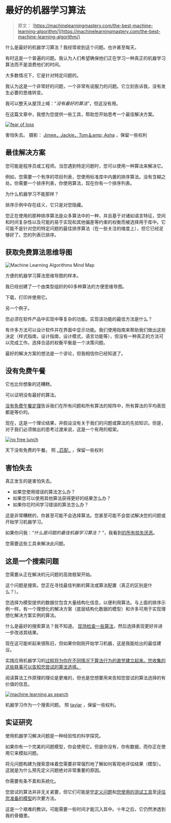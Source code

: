 # 最好的机器学习算法

> 原文： [https://machinelearningmastery.com/the-best-machine-learning-algorithm/](https://machinelearningmastery.com/the-best-machine-learning-algorithm/)

什么是最好的机器学习算法？我经常收到这个问题。也许甚至每天。

有时这是一个普遍的问题。我认为人们希望确保他们正在学习一种真正的机器学习算法而不是浪费他们的时间。

大多数情况下，它是针对特定问题的。

我认为这是一个非常好的问题，一个非常有说服力的问题。它立刻告诉我，没有发生必要的思维转变。

我可以整天从屋顶上喊：“_没有最好的算法_”，但这没有用。

在这篇文章中，我想为您提供一些工具，帮助您开始思考一个最佳解决方案。

[![fear of loss](img/36739776f1fb0575394ae414fb703d11.jpg)](https://3qeqpr26caki16dnhd19sv6by6v-wpengine.netdna-ssl.com/wp-content/uploads/2014/06/fear-of-loss.jpg)

害怕失去。
摄影： [Jimee，Jackie，Tom＆amp; Asha](https://www.flickr.com/photos/wilderdom/266650346/sizes/o/) ，保留一些权利

## 最佳解决方案

您可能是程序员或工程师。当您遇到特定问题时，您可以使用一种算法来解决它。

例如，您需要一个有序的项目列表，您使用标准库中内置的排序算法。没有含糊之处。你需要一个排序列表，你使用算法，现在你有一个排序列表。

为什么机器学习不能那样？

排序示例中存在歧义，它只是对您隐藏。

您正在使用的那种排序算法是众多算法中的一种，并且基于对诸如语言特征，空间和时间复杂性以及可能的易于实现和其他偏差等约束的权衡而被选择用于库中。它可能不是针对您的特定问题的最佳排序算法（在一些关注的维度上），但它已经足够好了。您的列表已排序。

## 获取免费算法思维导图

![Machine Learning Algorithms Mind Map](img/2ce1275c2a1cac30a9f4eea6edd42d61.jpg)

方便的机器学习算法思维导图的样本。

我已经创建了一个由类型组织的60多种算法的方便思维导图。

下载，打印并使用它。

另一个例子。

您必须在软件产品中实现中等复杂的功能。实现该功能的最佳方法是什么？

有许多方法可以设计软件并在界面中显示功能。我们使用指南来帮助我们做出这些决定（样式指南，设计指南，设计模式，语言功能等），但没有一种真正的方法可以完成工作。选择合适的权衡平衡是一个决策问题。

最好的解决方案的想法是一个谬论，但我相信你已经知道了。

## 没有免费午餐

它也比你想象的还糟糕。

可以证明没有最好的算法。

[没有免费午餐定理](http://en.wikipedia.org/wiki/No_free_lunch_in_search_and_optimization)告诉我们在所有问题和所有算法的矩阵中，所有算法的平均表现都是等价的。

现在，这是一个理论结果，并假设没有关于我们的问题或算法的先验知识。但是，对于我们必须做出的思考过渡来说，这是一个有用的框架。

[![no free lunch](img/fc1c9315f8aa41ceba64015541385cba.jpg)](https://3qeqpr26caki16dnhd19sv6by6v-wpengine.netdna-ssl.com/wp-content/uploads/2014/06/no-free-lunch.jpg)

天下没有免费的午餐。
照 [..匹配..](https://www.flickr.com/photos/47294014@N00/210574919/sizes/o/) ，保留一些权利

## 害怕失去

真正发生的是害怕失去。

*   如果您使用错误的算法怎么办？
*   如果您可以使用其他算法获得更好的结果怎么办？
*   如果你花时间学习错误的算法怎么办？

这是非常糟糕的，你甚至可能不会选择算法。您甚至可能不会尝试解决您的问题或开始学习机器学习。

如果你问我：“_什么是问题的最佳机器学习算法？_ “，我看到[的所有损失厌恶](http://en.wikipedia.org/wiki/Loss_aversion)。

您需要这些工具来解决此问题。

## 这是一个搜索问题

您需要从正在解决的元问题的高效框架开始。

这个问题是搜索。您正在寻找最佳判断的算法或算法配置（真正的区别是什么？）。

您选择为模型提供的数据仅包含大量结构化信息，以便利用算法。与上面的排序示例一样，有一个理想化的解决方案（底层结构化数据的模型）和许多可用于实现理想化解决方案实例的算法。

什么是最好的搜索算法？我不知道。 [现场检查一些算法](http://machinelearningmastery.com/why-you-should-be-spot-checking-algorithms-on-your-machine-learning-problems/ "Why you should be Spot-Checking Algorithms on your Machine Learning Problems")，然后选择表现更好并进一步改进其结果。

现在这可能听起来很陈旧，但如果你刚刚开始学习机器，这是我能给出的最佳建议。

实践应用机器学习的[过程将为你在不同情况下算法行为的直觉建立起来。您收集的这些轶事可以告知您尝试的算法选择。](http://machinelearningmastery.com/process-for-working-through-machine-learning-problems/)

阅读算法工作原理的理论是更难的，但也是您想要用来告知您尝试的算法选择的有价值的信息。

[![machine learning as search](img/488720e9099731014b8c3992e464e4f7.jpg)](https://3qeqpr26caki16dnhd19sv6by6v-wpengine.netdna-ssl.com/wp-content/uploads/2014/06/machine-learning-as-search.jpg)

机器学习作为一个搜索问题。
照 [taylar](https://www.flickr.com/photos/taylar/3460980819) ，保留一些权利。

## 实证研究

使用机器学习解决问题是一种经验性的科学探究。

如果你有一个完美的问题模型，你会使用它。但是你没有，你有数据，而你正在使用它来模拟问题。

将元问题构建为搜索意味着您需要非常强烈地了解如何客观地评估结果（模型）。这就是为什么预先定义问题绝对非常重要的原因。

你需要有条不紊和系统化。

您尝试的算法并非无关紧要，但它们可能是您[定义问题](http://machinelearningmastery.com/how-to-define-your-machine-learning-problem/ "How to Define Your Machine Learning Problem")和[您使用的测试工具](http://machinelearningmastery.com/how-to-choose-the-right-test-options-when-evaluating-machine-learning-algorithms/ "How To Choose The Right Test Options When Evaluating Machine Learning Algorithms")至[评估您准备的模型](http://machinelearningmastery.com/why-you-should-be-spot-checking-algorithms-on-your-machine-learning-problems/ "Why you should be Spot-Checking Algorithms on your Machine Learning Problems")的次要方法。

这是一个艰难的教训，可能需要一些时间才能沉入其中。十年之后，它仍然渗透到我的骨髓里。
